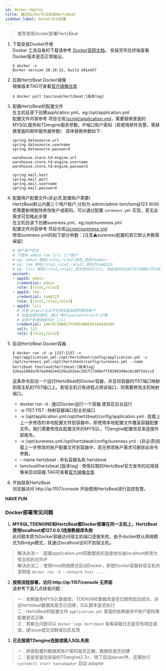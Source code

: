 ```yaml
---
id: docker-deploy  
title: 通过Docker方式安装HertzBeat    
sidebar_label: Docker方式部署    
---
```


> 推荐使用docker部署HertzBeat  

1. 下载安装Docker环境   
   Docker 工具自身的下载请参考 [Docker官网文档](https://docs.docker.com/get-docker/)。
   安装完毕后终端查看Docker版本是否正常输出。
   ```
   $ docker -v
   Docker version 20.10.12, build e91ed57
   ```

2. 拉取HertzBeat Docker镜像   
   镜像版本TAG可查看[官方镜像仓库](https://hub.docker.com/r/tancloud/hertzbeat/tags)     
   ``` 
   $ docker pull tancloud/hertzbeat:[版本tag]   
   ```
3. 配置HertzBeat的配置文件  
   在主机目录下创建application.yml，eg:/opt/application.yml   
   配置文件内容参考 项目仓库[/script/application.yml](https://gitee.com/dromara/hertzbeat/raw/master/script/application.yml)，需要替换里面的MYSQL服务和TDengine服务参数，IP端口账户密码（若使用邮件告警，需替换里面的邮件服务器参数）
   具体替换参数如下:
   ``` 
   spring.datasource.url
   spring.datasource.username
   spring.datasource.password
   
   warehouse.store.td-engine.url
   warehouse.store.td-engine.username
   warehouse.store.td-engine.password
   
   spring.mail.host
   spring.mail.port
   spring.mail.username
   spring.mail.password
   
   ```

4. 配置用户配置文件(非必须,配置账户需要)     
   HertzBeat默认内置三个用户账户,分别为 admin/admin tom/tom@123 lili/lili   
   若需要新增删除修改账户或密码，可以通过配置 `sureness.yml` 实现，若无此需求可忽略此步骤  
   在主机目录下创建sureness.yml，eg:/opt/sureness.yml  
   配置文件内容参考 项目仓库[/script/sureness.yml](https://gitee.com/dromara/hertzbeat/blob/master/script/sureness.yml)   
   修改sureness.yml的如下部分参数：[注意⚠️sureness配置的其它默认参数需保留]  
   
   ```yaml
   # 用户账户信息
   # 下面有 admin tom lili 三个账户
   # eg: admin 拥有[role1,role2]角色,密码为admin
   # eg: tom 拥有[role1,role2,role3],密码为tom@123
   # eg: lili 拥有[role1,role2],明文密码为lili, 加盐密码为1A676730B0C7F54654B0E09184448289  
   account:
   - appId: admin
     credential: admin
     role: [role1,role2]
   - appId: tom
     credential: tom@123
     role: [role1,role2,role3]
   - appId: lili
     # 注意 Digest认证不支持加盐加密的密码账户
     # 加盐加密的密码，通过 MD5(password+salt)计算
     # 此账户的原始密码为 lili
     credential: 1A676730B0C7F54654B0E09184448289
     salt: 123
     role: [role1,role2]
   ```

6. 启动HertzBeat Docker容器  
   ``` 
   $ docker run -d -p 1157:1157 -v /opt/application.yml:/opt/hertzbeat/config/application.yml -v /opt/sureness.yml:/opt/hertzbeat/config/sureness.yml --name hertzbeat tancloud/hertzbeat:[版本tag]
   526aa188da767ae94b244226a2b2eec2b5f17dd8eff592893d9ec0cd0f3a1ccd
   ```
   这条命令启动一个运行HertzBeat的Docker容器，并且将容器的1157端口映射到宿主机的1157端口上。若宿主机已有进程占用该端口，则需要修改主机映射端口。
   - docker run -d : 通过Docker运行一个容器,使其在后台运行
   - -p 1157:1157  : 映射容器端口到主机端口
   - -v /opt/application.yml:/opt/hertzbeat/config/application.yml  : 挂载上上一步修改的本地配置文件到容器中，即使用本地配置文件覆盖容器配置文件。我们需要修改此配置文件的MYSQL，TDengine配置信息来连接外部服务。
   - -v /opt/sureness.yml:/opt/hertzbeat/config/sureness.yml  : (非必须)挂载上一步修改的账户配置文件到容器中，若无修改账户需求可删除此命令参数。  
   - --name hertzbeat : 命名容器名称 hertzbeat 
   - tancloud/hertzbeat:[版本tag] : 使用拉取的HertzBeat官方发布的应用镜像来启动容器,TAG可查看[官方镜像仓库](https://hub.docker.com/r/tancloud/hertzbeat/tags)   

7. 开始探索HertzBeat  
   浏览器访问 http://ip:1157/console 开始使用HertzBeat进行监控告警。

**HAVE FUN**   

### Docker部署常见问题   

1. **MYSQL,TDENGINE和HertzBeat都Docker部署在同一主机上，HertzBeat使用localhost或127.0.0.1连接数据库失败**     
此问题本质为Docker容器访问宿主机端口连接失败，由于docker默认网络模式为Bridge模式，其通过localhost访问不到宿主机。
> 解决办法一：配置application.yml将数据库的连接地址由localhost修改为宿主机的对外IP     
> 解决办法二：使用Host网络模式启动Docker，即使Docker容器和宿主机共享网络 `docker run -d --network host .....`   

2. **按照流程部署，访问 http://ip:1157/console 无界面**   
请参考下面几点排查问题：  
> 一：依赖服务MYSQL数据库，TDENGINE数据库是否已按照启动成功，对应hertzbeat数据库是否已创建，SQL脚本是否执行    
> 二：HertzBeat的配置文件 `application.yml` 里面的依赖服务IP账户密码等配置是否正确  
> 三：若都无问题可以 `docker logs hertzbeat` 查看容器日志是否有明显错误，提issue或交流群或社区反馈

3. **日志报错TDengine连接或插入SQL失败**  
> 一：排查配置的数据库账户密码是否正确，数据库是否创建   
> 二：若是安装包安装的TDengine2.3+，除了启动server外，还需执行 `systemctl start taosadapter` 启动 adapter    